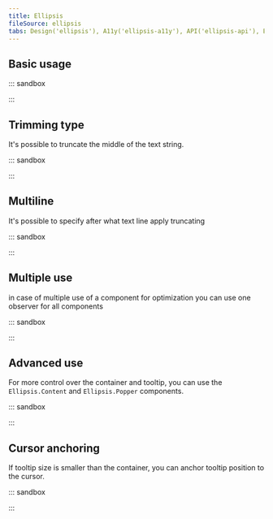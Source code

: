```yaml
---
title: Ellipsis
fileSource: ellipsis
tabs: Design('ellipsis'), A11y('ellipsis-a11y'), API('ellipsis-api'), Example('ellipsis-code'), Changelog('ellipsis-changelog')
---
```


## Basic usage

::: sandbox

<script lang="tsx">
  export Demo from 'stories/components/ellipsis/docs/examples/basic_usage.tsx';
</script>

:::

## Trimming type

It's possible to truncate the middle of the text string.

::: sandbox

<script lang="tsx">
  export Demo from 'stories/components/ellipsis/docs/examples/trimming_type.tsx';
</script>

:::

## Multiline

It's possible to specify after what text line apply truncating

::: sandbox

<script lang="tsx">
  export Demo from 'stories/components/ellipsis/docs/examples/multiline.tsx';
</script>

:::

## Multiple use

in case of multiple use of a component for optimization you can use one observer for all components

::: sandbox

<script lang="tsx">
  export Demo from 'stories/components/ellipsis/docs/examples/multiple_use.tsx';
</script>

:::

## Advanced use

For more control over the container and tooltip, you can use the `Ellipsis.Content` and `Ellipsis.Popper` components.

::: sandbox

<script lang="tsx">
  export Demo from 'stories/components/ellipsis/docs/examples/advanced_use.tsx';
</script>

:::

## Cursor anchoring

If tooltip size is smaller than the container, you can anchor tooltip position to the cursor.

::: sandbox

<script lang="tsx">
  export Demo from 'stories/components/ellipsis/docs/examples/tooltip-cursor-anchoring.tsx';
</script>

:::